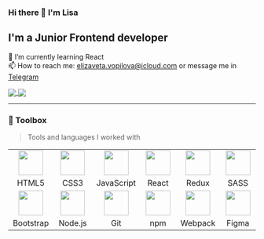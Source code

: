 ### Hi there 👋 I'm Lisa
## I'm a Junior Frontend developer 
🌱 I’m currently learning React <br>
📫 How to reach me: elizaveta.vopilova@icloud.com or message me in [Telegram](https://t.me/babet_ta)

<!-- ![Anurag's GitHub stats](https://github-readme-stats.vercel.app/api?username=babet-ta&theme=buefy&show_icons=true) <br> -->

<!--
**babet-ta/babet-ta** is a ✨ _special_ ✨ repository because its `README.md` (this file) appears on your GitHub profile.

Here are some ideas to get you started:

- 🔭 I’m currently working on ...
- 🌱 I’m currently learning ...
- 👯 I’m looking to collaborate on ...
- 🤔 I’m looking for help with ...
- 💬 Ask me about ...
- 📫 How to reach me: ...
- 😄 Pronouns: ...
- ⚡ Fun fact: ...
-->

<a href="https://github.com/anuraghazra/convoychat">
  <img align="center" src="https://github-readme-stats.vercel.app/api/top-langs/?username=babet-ta&exclude_repo=Digital-Project&layout=donut" />
</a> 
<a href="https://git.io/streak-stats">
  <img align="center" src="https://streak-stats.demolab.com?user=babet-ta&theme=gruvbox-duo&hide_border=true&card_width=400" />
</a>

---

### 🧰 Toolbox
> Tools and languages I worked with

<table>
<tbody>
  <tr>
    <td align="center" width="90px">
      <img src="https://cdn.jsdelivr.net/gh/devicons/devicon/icons/html5/html5-plain.svg" width="50px" />
    </td>
    <td align="center" width="90px">
      <img src="https://cdn.jsdelivr.net/gh/devicons/devicon/icons/css3/css3-plain.svg" width="50px" />
    </td>
    <td align="center" width="90px">
      <img src="https://cdn.jsdelivr.net/gh/devicons/devicon/icons/javascript/javascript-plain.svg" width="50px" />
    </td>
    <td align="center" width="90px">
      <img src="https://cdn.jsdelivr.net/gh/devicons/devicon/icons/react/react-original.svg" width="50px" />
    </td>
    <td align="center" width="90px">
      <img src="https://cdn.jsdelivr.net/gh/devicons/devicon/icons/redux/redux-original.svg" width="50px" />
    </td>
    <td align="center" width="90px">
       <img src="https://cdn.jsdelivr.net/gh/devicons/devicon/icons/sass/sass-original.svg" width="50px" />
    </td>
  </tr>
  <tr>
    <td align="center" width="90px">HTML5</td>
    <td align="center" width="90px">CSS3</td>
    <td align="center" width="90px">JavaScript</td>
    <td align="center" width="90px">React</td>
    <td align="center" width="90px">Redux</td>
    <td align="center" width="90px">SASS</td>
  </tr>
  <tr>
    <td align="center" width="90px">
      <img src="https://cdn.jsdelivr.net/gh/devicons/devicon/icons/bootstrap/bootstrap-plain.svg" width="50px" />
    </td>
    <td align="center" width="90px">
      <img src="https://cdn.jsdelivr.net/gh/devicons/devicon/icons/nodejs/nodejs-plain.svg" width="50px" />
    </td>
    <td align="center" width="90px">
      <img src="https://cdn.jsdelivr.net/gh/devicons/devicon/icons/git/git-plain.svg" width="50px" />
    </td>
    <td align="center" width="90px">
      <img src="https://cdn.jsdelivr.net/gh/devicons/devicon/icons/npm/npm-original-wordmark.svg" width="50px" />
    </td>
    <td align="center" width="90px">
      <img src="https://cdn.jsdelivr.net/gh/devicons/devicon/icons/webpack/webpack-plain.svg" width="50px" />
    </td>
    <td align="center" width="90px">
      <img src="https://cdn.jsdelivr.net/gh/devicons/devicon/icons/figma/figma-original.svg" width="50px" />
    </td>
  </tr>
  <tr>
    <td align="center" width="90px">Bootstrap</td>
    <td align="center" width="90px">Node.js</td>
    <td align="center" width="90px">Git </td>
    <td align="center" width="90px">npm</td>
    <td align="center" width="90px">Webpack</td>
    <td align="center" width="90px">Figma</td>
  </tr>
</tbody>
</table>

